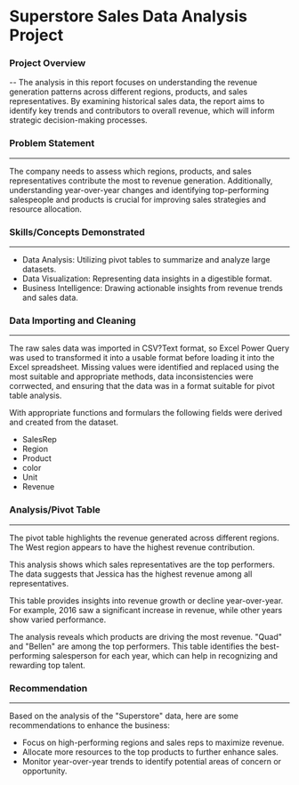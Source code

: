 # Superstore Sales Data Analysis Project 

### Project Overview
--
The analysis in this report focuses on understanding the revenue generation patterns across different regions, products, and sales representatives. By examining historical sales data, the report aims to identify key trends and contributors to overall revenue, which will inform strategic decision-making processes.
### Problem Statement
---
The company needs to assess which regions, products, and sales representatives contribute the most to revenue generation. Additionally, understanding year-over-year changes and identifying top-performing salespeople and products is crucial for improving sales strategies and resource allocation.

### Skills/Concepts Demonstrated
---
- Data Analysis: Utilizing pivot tables to summarize and analyze large datasets.
- Data Visualization: Representing data insights in a digestible format.
- Business Intelligence: Drawing actionable insights from revenue trends and sales data.

### Data Importing and Cleaning
---
The raw sales data was imported in CSV?Text format, so Excel Power Query was used to transformed it into a usable format before loading it into the Excel spreadsheet. Missing values were identified and replaced using the most suitable and appropriate methods, data inconsistencies were corrwected, and ensuring that the data was in a format suitable for pivot table analysis.

With appropriate functions and formulars  the following fields were derived and created from the dataset.
- SalesRep
- Region
- Product
- color
- Unit
- Revenue

### Analysis/Pivot Table
---
The pivot table highlights the revenue generated across different regions. The West region appears to have the highest revenue contribution.

This analysis shows which sales representatives are the top performers. The data suggests that Jessica has the highest revenue among all representatives.

This table provides insights into revenue growth or decline year-over-year. For example, 2016 saw a significant increase in revenue, while other years show varied performance.

The analysis reveals which products are driving the most revenue. "Quad" and "Bellen" are among the top performers.
This table identifies the best-performing salesperson for each year, which can help in recognizing and rewarding top talent.

### Recommendation
---
Based on the analysis of the "Superstore" data, here are some recommendations to enhance the business:

- Focus on high-performing regions and sales reps to maximize revenue.
- Allocate more resources to the top products to further enhance sales.
- Monitor year-over-year trends to identify potential areas of concern or opportunity.

